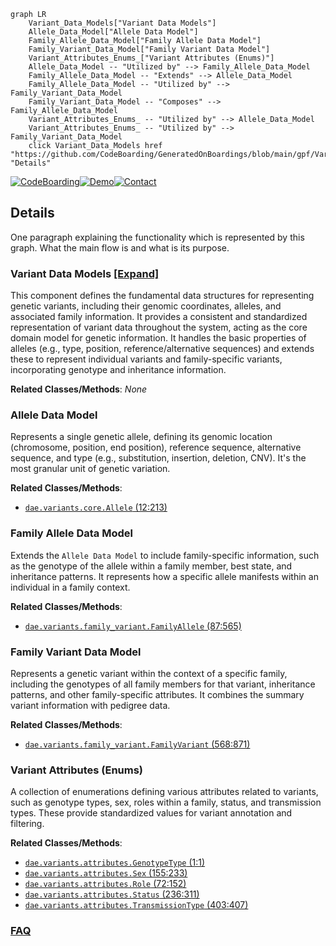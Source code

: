 ```mermaid
graph LR
    Variant_Data_Models["Variant Data Models"]
    Allele_Data_Model["Allele Data Model"]
    Family_Allele_Data_Model["Family Allele Data Model"]
    Family_Variant_Data_Model["Family Variant Data Model"]
    Variant_Attributes_Enums_["Variant Attributes (Enums)"]
    Allele_Data_Model -- "Utilized by" --> Family_Allele_Data_Model
    Family_Allele_Data_Model -- "Extends" --> Allele_Data_Model
    Family_Allele_Data_Model -- "Utilized by" --> Family_Variant_Data_Model
    Family_Variant_Data_Model -- "Composes" --> Family_Allele_Data_Model
    Variant_Attributes_Enums_ -- "Utilized by" --> Allele_Data_Model
    Variant_Attributes_Enums_ -- "Utilized by" --> Family_Variant_Data_Model
    click Variant_Data_Models href "https://github.com/CodeBoarding/GeneratedOnBoardings/blob/main/gpf/Variant_Data_Models.md" "Details"
```

[![CodeBoarding](https://img.shields.io/badge/Generated%20by-CodeBoarding-9cf?style=flat-square)](https://github.com/CodeBoarding/CodeBoarding)[![Demo](https://img.shields.io/badge/Try%20our-Demo-blue?style=flat-square)](https://www.codeboarding.org/demo)[![Contact](https://img.shields.io/badge/Contact%20us%20-%20contact@codeboarding.org-lightgrey?style=flat-square)](mailto:contact@codeboarding.org)

## Details

One paragraph explaining the functionality which is represented by this graph. What the main flow is and what is its purpose.

### Variant Data Models [[Expand]](./Variant_Data_Models.md)
This component defines the fundamental data structures for representing genetic variants, including their genomic coordinates, alleles, and associated family information. It provides a consistent and standardized representation of variant data throughout the system, acting as the core domain model for genetic information. It handles the basic properties of alleles (e.g., type, position, reference/alternative sequences) and extends these to represent individual variants and family-specific variants, incorporating genotype and inheritance information.


**Related Classes/Methods**: _None_

### Allele Data Model
Represents a single genetic allele, defining its genomic location (chromosome, position, end position), reference sequence, alternative sequence, and type (e.g., substitution, insertion, deletion, CNV). It's the most granular unit of genetic variation.


**Related Classes/Methods**:

- <a href="https://github.com/iossifovlab/gpf/dae/dae/variants/core.py#L12-L213" target="_blank" rel="noopener noreferrer">`dae.variants.core.Allele` (12:213)</a>


### Family Allele Data Model
Extends the `Allele Data Model` to include family-specific information, such as the genotype of the allele within a family member, best state, and inheritance patterns. It represents how a specific allele manifests within an individual in a family context.


**Related Classes/Methods**:

- <a href="https://github.com/iossifovlab/gpf/dae/dae/variants/family_variant.py#L87-L565" target="_blank" rel="noopener noreferrer">`dae.variants.family_variant.FamilyAllele` (87:565)</a>


### Family Variant Data Model
Represents a genetic variant within the context of a specific family, including the genotypes of all family members for that variant, inheritance patterns, and other family-specific attributes. It combines the summary variant information with pedigree data.


**Related Classes/Methods**:

- <a href="https://github.com/iossifovlab/gpf/dae/dae/variants/family_variant.py#L568-L871" target="_blank" rel="noopener noreferrer">`dae.variants.family_variant.FamilyVariant` (568:871)</a>


### Variant Attributes (Enums)
A collection of enumerations defining various attributes related to variants, such as genotype types, sex, roles within a family, status, and transmission types. These provide standardized values for variant annotation and filtering.


**Related Classes/Methods**:

- <a href="https://github.com/iossifovlab/gpf/dae/dae/variants/attributes.py#L1-L1" target="_blank" rel="noopener noreferrer">`dae.variants.attributes.GenotypeType` (1:1)</a>
- <a href="https://github.com/iossifovlab/gpf/dae/dae/variants/attributes.py#L155-L233" target="_blank" rel="noopener noreferrer">`dae.variants.attributes.Sex` (155:233)</a>
- <a href="https://github.com/iossifovlab/gpf/dae/dae/variants/attributes.py#L72-L152" target="_blank" rel="noopener noreferrer">`dae.variants.attributes.Role` (72:152)</a>
- <a href="https://github.com/iossifovlab/gpf/dae/dae/variants/attributes.py#L236-L311" target="_blank" rel="noopener noreferrer">`dae.variants.attributes.Status` (236:311)</a>
- <a href="https://github.com/iossifovlab/gpf/dae/dae/variants/attributes.py#L403-L407" target="_blank" rel="noopener noreferrer">`dae.variants.attributes.TransmissionType` (403:407)</a>




### [FAQ](https://github.com/CodeBoarding/GeneratedOnBoardings/tree/main?tab=readme-ov-file#faq)